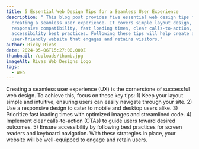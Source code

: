 ```yaml
---
title: 5 Essential Web Design Tips for a Seamless User Experience
description: " This blog post provides five essential web design tips focused on
  creating a seamless user experience. It covers simple layout design,
  responsive compatibility, fast loading times, clear calls-to-action, and
  accessibility best practices. Following these tips will help create a
  user-friendly website that engages and retains visitors."
author: Ricky Rivas
date: 2024-05-06T15:27:00.000Z
thumbnail: /uploads/thumb.jpg
imageAlt: Rivas Web Designs Logo
tags:
  - Web
---
```

Creating a seamless user experience (UX) is the cornerstone of successful web design. To achieve this, focus on these key tips: 1) Keep your layout simple and intuitive, ensuring users can easily navigate through your site. 2) Use a responsive design to cater to mobile and desktop users alike. 3) Prioritize fast loading times with optimized images and streamlined code. 4) Implement clear calls-to-action (CTAs) to guide users toward desired outcomes. 5) Ensure accessibility by following best practices for screen readers and keyboard navigation. With these strategies in place, your website will be well-equipped to engage and retain users.  
